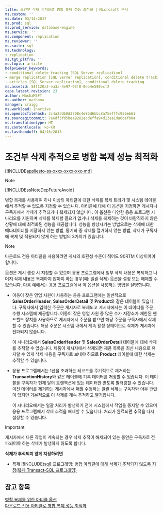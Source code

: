 ```yaml
---
title: 조건부 삭제 추적으로 병합 복제 성능 최적화 | Microsoft 문서
ms.custom: ''
ms.date: 03/14/2017
ms.prod: sql
ms.prod_service: database-engine
ms.service: ''
ms.component: replication
ms.reviewer: ''
ms.suite: sql
ms.technology:
- replication
ms.tgt_pltfrm: ''
ms.topic: article
helpviewer_keywords:
- conditional delete tracking [SQL Server replication]
- merge replication [SQL Server replication], conditional delete tracking
- articles [SQL Server replication], conditional delete tracking
ms.assetid: 58f120a3-ea3a-4e97-93f0-0eb4e580ecf2
caps.latest.revision: 23
author: MashaMSFT
ms.author: mathoma
manager: craigg
ms.workload: Inactive
ms.openlocfilehash: 3c4a2ddb0d3708c4e86d6bbc8a75efffc936eb61
ms.sourcegitcommit: 7a6df3fd5bea9282ecdeffa94d13ea1da6def80a
ms.translationtype: HT
ms.contentlocale: ko-KR
ms.lasthandoff: 04/16/2018
---
```

# <a name="optimize-merge-replication-performance-with-conditional-delete-tracking"></a>조건부 삭제 추적으로 병합 복제 성능 최적화
[!INCLUDE[appliesto-ss-xxxx-xxxx-xxx-md](../../../includes/appliesto-ss-xxxx-xxxx-xxx-md.md)]
    
> [!NOTE]  
>  [!INCLUDE[ssNoteDepFutureAvoid](../../../includes/ssnotedepfutureavoid-md.md)]  
  
 병합 복제를 사용하여 하나 이상의 아티클에 대한 삭제를 복제 트리거 및 시스템 테이블에서 추적할 수 없도록 지정할 수 있습니다. 아티클에 대해 이 옵션을 지정하면 게시자나 구독자에서 삭제가 추적되거나 복제되지 않습니다. 이 옵션은 다양한 응용 프로그램 시나리오를 지원하며 삭제를 복제할 필요가 없거나 삭제를 복제하는 것이 바람직하지 않은 상황에 대해 최적화된 성능을 제공합니다. 성능을 향상시키는 방법으로는 삭제에 대한 메타데이터를 저장하지 않는 방법, 동기화 중 삭제를 열거하지 않는 방법, 삭제가 구독자에 복제 및 적용되지 않게 하는 방법의 3가지가 있습니다.  
  
> [!NOTE]  
>  다운로드 전용 아티클을 사용하려면 게시의 호환성 수준이 적어도 90RTM 이상이어야 합니다.  
  
 옵션은 게시 생성 시 지정할 수 있으며 응용 프로그램에서 일부 삭제 내용은 복제하고 나머지 삭제 내용은 복제하지 않아야 하는 경우(예: 일괄 삭제) 옵션을 설정 또는 해제할 수 있습니다. 다음 예에서는 응용 프로그램에서 이 옵션을 사용하는 방법을 설명합니다.  
  
-   이동이 잦은 영업 사원이 사용하는 응용 프로그램에는 일반적으로 **SalesOrderHeader**, **SalesOrderDetail** 및 **Product**와 같은 테이블이 있습니다. 구독자에서 입력한 주문은 게시자로 복제되고 게시자에서는 이 데이터를 주문 수행 시스템에 제공합니다. 이동이 잦은 영업 사원 중 많은 수가 저장소가 제한된 핸드헬드 장치를 사용하므로 게시자에서 주문을 받으면 해당 주문을 구독자에서 삭제할 수 있습니다. 해당 주문은 시스템 내에서 계속 활성 상태이므로 삭제가 게시자에 전파되지 않습니다.  
  
     이 시나리오에서 **SalesOrderHeader** 및 **SalesOrderDetail** 테이블에 대해 삭제를 추적할 수 없습니다. 제품이 게시자에서 삭제되면 제품 목록을 최신 내용으로 유지할 수 있게 삭제 내용을 구독자로 보내야 하므로 **Product** 테이블에 대한 삭제는 추적할 수 있습니다.  
  
-   응용 프로그램에서는 1년을 초과하는 레코드를 주기적으로 제거하는 **TransactionHistory**와 같은 테이블에 기록 데이터를 저장할 수 있습니다. 이 테이블을 구독자가 현재 달의 트랜잭션에 있는 데이터만 받도록 필터링할 수 있습니다. 이전 데이터를 제거하는 게시자에서 매월 수행하는 일괄 삭제는 구독자와 아무 관련이 없지만 기본적으로 이 삭제를 계속 추적하고 열거합니다.  
  
     이 시나리오에서는 일괄 처리가 발생하기 전에 시스템에서 작업을 중지할 수 있으며 응용 프로그램에서 삭제 추적을 해제할 수 있습니다. 처리가 완료되면 추적을 다시 설정할 수 있습니다.  
  
> [!IMPORTANT]  
>  게시자에서 다른 작업이 계속되는 경우 삭제 추적이 해제되어 있는 동안은 구독자로 전파되어야 하는 삭제가 발생하지 않도록 합니다.  
  
 **삭제가 추적되지 않게 지정하려면**  
  
-   복제 [!INCLUDE[tsql](../../../includes/tsql-md.md)] 프로그래밍: [병합 아티클에 대해 삭제가 추적되지 않도록 지정&#40;복제 Transact-SQL 프로그래밍&#41;](../../../relational-databases/replication/publish/specify-that-deletes-should-not-be-tracked-for-merge-articles.md)  
  
## <a name="see-also"></a>참고 항목  
 [병합 복제를 위한 아티클 옵션](../../../relational-databases/replication/merge/article-options-for-merge-replication.md)   
 [다운로드 전용 아티클로 병합 복제 성능 최적화](../../../relational-databases/replication/merge/optimize-merge-replication-performance-with-download-only-articles.md)  
  
  
